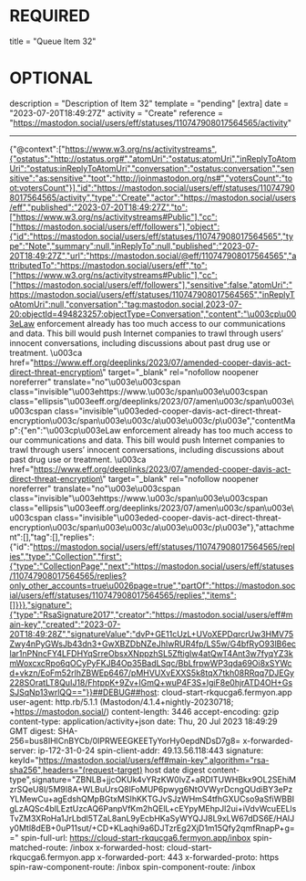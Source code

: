 
# REQUIRED
title = "Queue Item 32"
# OPTIONAL
description = "Description of Item 32"
template = "pending"
[extra]
date = "2023-07-20T18:49:27Z"
activity = "Create"
reference = "https://mastodon.social/users/eff/statuses/110747908017564565/activity"

---
{"@context":["https://www.w3.org/ns/activitystreams",{"ostatus":"http://ostatus.org#","atomUri":"ostatus:atomUri","inReplyToAtomUri":"ostatus:inReplyToAtomUri","conversation":"ostatus:conversation","sensitive":"as:sensitive","toot":"http://joinmastodon.org/ns#","votersCount":"toot:votersCount"}],"id":"https://mastodon.social/users/eff/statuses/110747908017564565/activity","type":"Create","actor":"https://mastodon.social/users/eff","published":"2023-07-20T18:49:27Z","to":["https://www.w3.org/ns/activitystreams#Public"],"cc":["https://mastodon.social/users/eff/followers"],"object":{"id":"https://mastodon.social/users/eff/statuses/110747908017564565","type":"Note","summary":null,"inReplyTo":null,"published":"2023-07-20T18:49:27Z","url":"https://mastodon.social/@eff/110747908017564565","attributedTo":"https://mastodon.social/users/eff","to":["https://www.w3.org/ns/activitystreams#Public"],"cc":["https://mastodon.social/users/eff/followers"],"sensitive":false,"atomUri":"https://mastodon.social/users/eff/statuses/110747908017564565","inReplyToAtomUri":null,"conversation":"tag:mastodon.social,2023-07-20:objectId=494823257:objectType=Conversation","content":"\u003cp\u003eLaw enforcement already has too much access to our communications and data. This bill would push Internet companies to trawl through users’ innocent conversations, including discussions about past drug use or treatment. \u003ca href=\"https://www.eff.org/deeplinks/2023/07/amended-cooper-davis-act-direct-threat-encryption\" target=\"_blank\" rel=\"nofollow noopener noreferrer\" translate=\"no\"\u003e\u003cspan class=\"invisible\"\u003ehttps://www.\u003c/span\u003e\u003cspan class=\"ellipsis\"\u003eeff.org/deeplinks/2023/07/amen\u003c/span\u003e\u003cspan class=\"invisible\"\u003eded-cooper-davis-act-direct-threat-encryption\u003c/span\u003e\u003c/a\u003e\u003c/p\u003e","contentMap":{"en":"\u003cp\u003eLaw enforcement already has too much access to our communications and data. This bill would push Internet companies to trawl through users’ innocent conversations, including discussions about past drug use or treatment. \u003ca href=\"https://www.eff.org/deeplinks/2023/07/amended-cooper-davis-act-direct-threat-encryption\" target=\"_blank\" rel=\"nofollow noopener noreferrer\" translate=\"no\"\u003e\u003cspan class=\"invisible\"\u003ehttps://www.\u003c/span\u003e\u003cspan class=\"ellipsis\"\u003eeff.org/deeplinks/2023/07/amen\u003c/span\u003e\u003cspan class=\"invisible\"\u003eded-cooper-davis-act-direct-threat-encryption\u003c/span\u003e\u003c/a\u003e\u003c/p\u003e"},"attachment":[],"tag":[],"replies":{"id":"https://mastodon.social/users/eff/statuses/110747908017564565/replies","type":"Collection","first":{"type":"CollectionPage","next":"https://mastodon.social/users/eff/statuses/110747908017564565/replies?only_other_accounts=true\u0026page=true","partOf":"https://mastodon.social/users/eff/statuses/110747908017564565/replies","items":[]}}},"signature":{"type":"RsaSignature2017","creator":"https://mastodon.social/users/eff#main-key","created":"2023-07-20T18:49:28Z","signatureValue":"dvP+GE11cUzL+UVoXEPDqrcrUw3HMV75Zwy4nPyGWsJb43dn3+GwXBZDbNZeJhIwRUR4fp/LS5w/G4bfRyO93lB6eclar1nPNncFY4LFDHYqSrreObsxXNppzhSL5ZftigIw4atQwT4Ant3w7fyqYZ3kmWoxcxcRpo6qOCyPyFKJB4Op35BadLSqc/BbLfrpwWP3qda69Oi8xSYWcd+vkzn/EoFm52rlhZBWEp6467/pMHVUXvEXXS5k8tqX7tkh08RRqq7DJEGy228SOratLT8QuIJ18/FhtppK+9Zv+IGmQ+wuP4F3S+lgiF8e0hjrATD4OH+GsSJSqNp13wrlQQ=="}}##DEBUG##host: cloud-start-rkqucga6.fermyon.app
user-agent: http.rb/5.1.1 (Mastodon/4.1.4+nightly-20230718; +https://mastodon.social/)
content-length: 3446
accept-encoding: gzip
content-type: application/activity+json
date: Thu, 20 Jul 2023 18:49:29 GMT
digest: SHA-256=bus8IHlCnBYCb/0IPRWEEGKEETyYorHy0epdNDsD7g8=
x-forwarded-server: ip-172-31-0-24
spin-client-addr: 49.13.56.118:443
signature: keyId="https://mastodon.social/users/eff#main-key",algorithm="rsa-sha256",headers="(request-target) host date digest content-type",signature="ZBNLB+jjcOKUk4vYRzKW0lvZ+aRDITUWHBkx9OL2SEhiMzrSQeU8l/5M9I8A+WLBuUrsQ8lFoMUP6pwyg6NtOVWyrDcngQUdiBY3ePzYLMewCu+agEdshQMpBGtxMSIhKKTGJvSJzWHmS4tfhGXUCso9aSfiWBBIgLzAQSc4blLEztUzcAQ6PanpVfKm2hQElL+cEYpyMEhpJl2ui+iVdvWcuEELlsTvZM3XRoHa1JrLbdl5TZaL8anL9yEcbHKaSyWYQJJ8L9xLW67dDS6E/HAIJy0Mtl8dEB+0uP11sut/+CD+KLaqhi9a6DJTzrEg2XjD1m15Qfy2qmfRnapP+g=="
spin-full-url: https://cloud-start-rkqucga6.fermyon.app/inbox
spin-matched-route: /inbox
x-forwarded-host: cloud-start-rkqucga6.fermyon.app
x-forwarded-port: 443
x-forwarded-proto: https
spin-raw-component-route: /inbox
spin-component-route: /inbox

